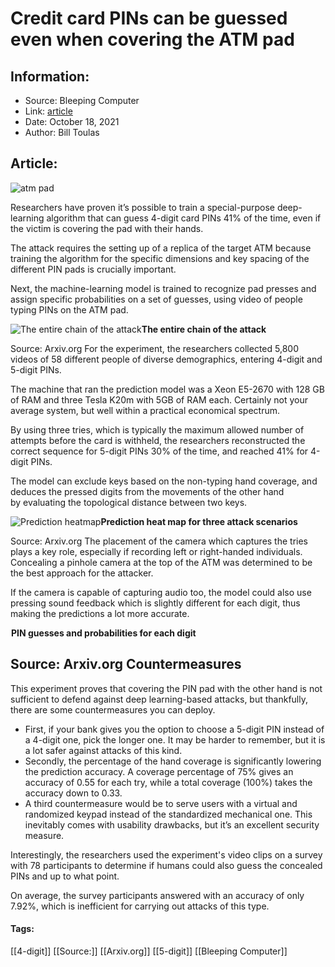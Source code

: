 # Credit card PINs can be guessed even when covering the ATM pad
### 

## Information:
+ Source: Bleeping Computer
+ Link: [article](https://www.bleepingcomputer.com/news/security/credit-card-pins-can-be-guessed-even-when-covering-the-atm-pad/)
+ Date: October 18, 2021
+ Author: Bill Toulas


## Article:
![atm pad](https://www.bleepstatic.com/content/hl-images/2021/10/18/0_atm_pad.jpg?rand=984300051)


Researchers have proven it’s possible to train a special-purpose deep-learning algorithm that can guess 4-digit card PINs 41% of the time, even if the victim is covering the pad with their hands. 


The attack requires the setting up of a replica of the target ATM because training the algorithm for the specific dimensions and key spacing of the different PIN pads is crucially important. 


Next, the machine-learning model is trained to recognize pad presses and assign specific probabilities on a set of guesses, using video of people typing PINs on the ATM pad. 



![The entire chain of the attack](https://www.bleepstatic.com/images/news/u/1220909/Code%20and%20Details/pin_attack.jpg)**The entire chain of the attack**  

Source: Arxiv.org
For the experiment, the researchers collected 5,800 videos of 58 different people of diverse demographics, entering 4-digit and 5-digit PINs. 


The machine that ran the prediction model was a Xeon E5-2670 with 128 GB of RAM and three Tesla K20m with 5GB of RAM each. Certainly not your average system, but well within a practical economical spectrum. 


By using three tries, which is typically the maximum allowed number of attempts before the card is withheld, the researchers reconstructed the correct sequence for 5-digit PINs 30% of the time, and reached 41% for 4-digit PINs. 


The model can exclude keys based on the non-typing hand coverage, and deduces the pressed digits from the movements of the other hand by evaluating the topological distance between two keys. 



![Prediction heatmap](https://www.bleepstatic.com/images/news/u/1220909/Code%20and%20Details/prediction%20heatmap.jpg)**Prediction heat map for three attack scenarios**  

Source: Arxiv.org
The placement of the camera which captures the tries plays a key role, especially if recording left or right-handed individuals. Concealing a pinhole camera at the top of the ATM was determined to be the best approach for the attacker. 


If the camera is capable of capturing audio too, the model could also use pressing sound feedback which is slightly different for each digit, thus making the predictions a lot more accurate. 



![PIN guesses and propabilities for each digit](data:image/gif;base64,R0lGODlhAQABAAAAACH5BAEKAAEALAAAAAABAAEAAAICTAEAOw==)**PIN guesses and probabilities for each digit**  

Source: Arxiv.org
Countermeasures
---------------


This experiment proves that covering the PIN pad with the other hand is not sufficient to defend against deep learning-based attacks, but thankfully, there are some countermeasures you can deploy. 


* First, if your bank gives you the option to choose a 5-digit PIN instead of a 4-digit one, pick the longer one. It may be harder to remember, but it is a lot safer against attacks of this kind.
* Secondly, the percentage of the hand coverage is significantly lowering the prediction accuracy. A coverage percentage of 75% gives an accuracy of 0.55 for each try, while a total coverage (100%) takes the accuracy down to 0.33.
* A third countermeasure would be to serve users with a virtual and randomized keypad instead of the standardized mechanical one. This inevitably comes with usability drawbacks, but it’s an excellent security measure.


Interestingly, the researchers used the experiment's video clips on a survey with 78 participants to determine if humans could also guess the concealed PINs and up to what point. 


On average, the survey participants answered with an accuracy of only 7.92%, which is inefficient for carrying out attacks of this type. 




#### Tags:
[[4-digit]] [[Source:]] [[Arxiv.org]] [[5-digit]] [[Bleeping Computer]]
